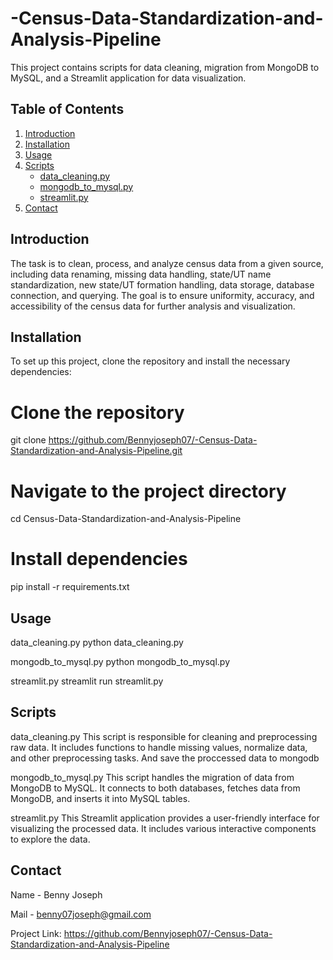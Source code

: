 # -Census-Data-Standardization-and-Analysis-Pipeline
This project contains scripts for data cleaning, migration from MongoDB to MySQL, and a Streamlit application for data visualization.

## Table of Contents

1. [Introduction](#introduction)
2. [Installation](#installation)
3. [Usage](#usage)
4. [Scripts](#scripts)
   - [data_cleaning.py](#data_cleaningpy)
   - [mongodb_to_mysql.py](#mongodb_to_mysqlpy)
   - [streamlit.py](#streamlitpy)
5. [Contact](#contact)

## Introduction

The task is to clean, process, and analyze census data from a given source, including data renaming, missing data handling, state/UT name standardization, 
new state/UT formation handling, data storage, database connection, and querying. The goal is to ensure uniformity, accuracy, and accessibility of the 
census data for further analysis and visualization.


## Installation

To set up this project, clone the repository and install the necessary dependencies:


# Clone the repository
git clone https://github.com/Bennyjoseph07/-Census-Data-Standardization-and-Analysis-Pipeline.git

# Navigate to the project directory
cd Census-Data-Standardization-and-Analysis-Pipeline

# Install dependencies
pip install -r requirements.txt

## Usage

data_cleaning.py
python data_cleaning.py

mongodb_to_mysql.py
python mongodb_to_mysql.py

streamlit.py
streamlit run streamlit.py

## Scripts
data_cleaning.py
This script is responsible for cleaning and preprocessing raw data. It includes functions to handle missing values, normalize data, and other preprocessing tasks.
And save the proccessed data to mongodb

mongodb_to_mysql.py
This script handles the migration of data from MongoDB to MySQL. It connects to both databases, fetches data from MongoDB, and inserts it into MySQL tables.

streamlit.py
This Streamlit application provides a user-friendly interface for visualizing the processed data. It includes various interactive components to explore the data.


## Contact
Name - Benny Joseph

Mail - benny07joseph@gmail.com

Project Link: https://github.com/Bennyjoseph07/-Census-Data-Standardization-and-Analysis-Pipeline
